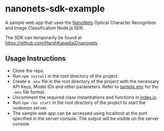 # nanonets-sdk-example

A sample web app that uses the [NanoNets](https://nanonets.com) Optical Character Recognition and Image Classification Node.js SDK.

The SDK can temporarily be found at https://github.com/HarshKapadia2/nanonets.

## Usage Instructions

-   Clone the repo.
-   Run `npm install` in the root directory of the project.
-   Create a `.env` file in the root directory of the project with the necessary API Keys, Model IDs and other parameters. Refer to [sample.env](sample.env) for the `.env` file format.
-   Uncomment the required class instantiations and functions in [index.js](index.js).
-   Run `npm run start` in the root directory of the project to start the nodemon server.
-   The sample web app can be accessed using localhost at the port specified in the server console. The output will be visible on the server console.
